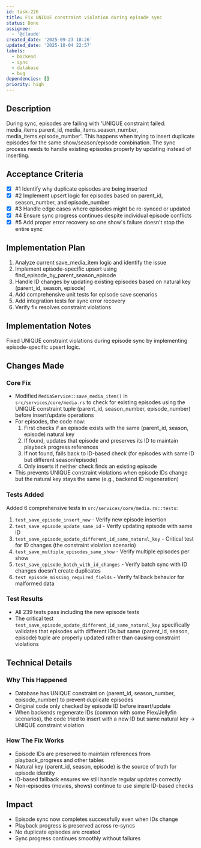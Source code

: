 ```yaml
---
id: task-226
title: Fix UNIQUE constraint violation during episode sync
status: Done
assignee:
  - '@claude'
created_date: '2025-09-23 18:26'
updated_date: '2025-10-04 22:57'
labels:
  - backend
  - sync
  - database
  - bug
dependencies: []
priority: high
---
```


## Description

<!-- SECTION:DESCRIPTION:BEGIN -->
During sync, episodes are failing with 'UNIQUE constraint failed: media_items.parent_id, media_items.season_number, media_items.episode_number'. This happens when trying to insert duplicate episodes for the same show/season/episode combination. The sync process needs to handle existing episodes properly by updating instead of inserting.
<!-- SECTION:DESCRIPTION:END -->

## Acceptance Criteria
<!-- AC:BEGIN -->
- [x] #1 Identify why duplicate episodes are being inserted
- [x] #2 Implement upsert logic for episodes based on parent_id, season_number, and episode_number
- [x] #3 Handle edge cases where episodes might be re-synced or updated
- [x] #4 Ensure sync progress continues despite individual episode conflicts
- [x] #5 Add proper error recovery so one show's failure doesn't stop the entire sync
<!-- AC:END -->

## Implementation Plan

<!-- SECTION:PLAN:BEGIN -->
1. Analyze current save_media_item logic and identify the issue
2. Implement episode-specific upsert using find_episode_by_parent_season_episode
3. Handle ID changes by updating existing episodes based on natural key (parent_id, season, episode)
4. Add comprehensive unit tests for episode save scenarios
5. Add integration tests for sync error recovery
6. Verify fix resolves constraint violations
<!-- SECTION:PLAN:END -->

## Implementation Notes

<!-- SECTION:NOTES:BEGIN -->
Fixed UNIQUE constraint violations during episode sync by implementing episode-specific upsert logic.

## Changes Made

### Core Fix
- Modified `MediaService::save_media_item()` in `src/services/core/media.rs` to check for existing episodes using the UNIQUE constraint tuple (parent_id, season_number, episode_number) before insert/update operations
- For episodes, the code now:
  1. First checks if an episode exists with the same (parent_id, season, episode) natural key
  2. If found, updates that episode and preserves its ID to maintain playback progress references
  3. If not found, falls back to ID-based check (for episodes with same ID but different season/episode)
  4. Only inserts if neither check finds an existing episode
- This prevents UNIQUE constraint violations when episode IDs change but the natural key stays the same (e.g., backend ID regeneration)

### Tests Added
Added 6 comprehensive tests in `src/services/core/media.rs::tests`:
1. `test_save_episode_insert_new` - Verify new episode insertion
2. `test_save_episode_update_same_id` - Verify updating episode with same ID
3. `test_save_episode_update_different_id_same_natural_key` - Critical test for ID changes (the constraint violation scenario)
4. `test_save_multiple_episodes_same_show` - Verify multiple episodes per show
5. `test_save_episode_batch_with_id_changes` - Verify batch sync with ID changes doesn't create duplicates
6. `test_episode_missing_required_fields` - Verify fallback behavior for malformed data

### Test Results
- All 239 tests pass including the new episode tests
- The critical test `test_save_episode_update_different_id_same_natural_key` specifically validates that episodes with different IDs but same (parent_id, season, episode) tuple are properly updated rather than causing constraint violations

## Technical Details

### Why This Happened
- Database has UNIQUE constraint on (parent_id, season_number, episode_number) to prevent duplicate episodes
- Original code only checked by episode ID before insert/update
- When backends regenerate IDs (common with some Plex/Jellyfin scenarios), the code tried to insert with a new ID but same natural key → UNIQUE constraint violation

### How The Fix Works
- Episode IDs are preserved to maintain references from playback_progress and other tables
- Natural key (parent_id, season, episode) is the source of truth for episode identity
- ID-based fallback ensures we still handle regular updates correctly
- Non-episodes (movies, shows) continue to use simple ID-based checks

## Impact
- Episode sync now completes successfully even when IDs change
- Playback progress is preserved across re-syncs
- No duplicate episodes are created
- Sync progress continues smoothly without failures
<!-- SECTION:NOTES:END -->

